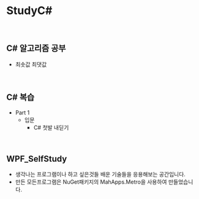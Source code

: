 # StudyC#

<br/>

## C# 알고리즘 공부
- 최솟값 최댓값

<br/>

## C# 복습
- Part 1
  - 입문
    - C# 첫발 내딛기

<br/>

## WPF_SelfStudy
- 생각나는 프로그램이나 하고 싶은것들 배운 기술들을 응용해보는 공간입니다.
- 만든 모든프로그램은 NuGet패키지의 MahApps.Metro을 사용하여 만들었습니다.

<br/>
